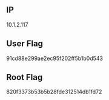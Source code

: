 ## IP
10.1.2.117

## User Flag
91cd88e299ae2ec95f202ff5b1b0d543

## Root Flag
820f3373b53b5b28fde312514db1fd72